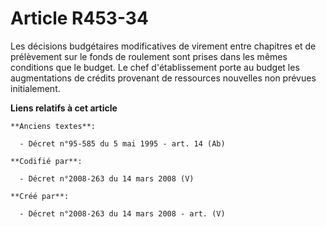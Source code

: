 # Article R453-34

Les décisions budgétaires modificatives de virement entre chapitres et de prélèvement sur le fonds de roulement sont prises
dans les mêmes conditions que le budget. Le chef d'établissement porte au budget les augmentations de crédits provenant de
ressources nouvelles non prévues initialement.

**Liens relatifs à cet article**

	**Anciens textes**:

	  - Décret n°95-585 du 5 mai 1995 - art. 14 (Ab)

	**Codifié par**:

	  - Décret n°2008-263 du 14 mars 2008 (V)

	**Créé par**:

	  - Décret n°2008-263 du 14 mars 2008 - art. (V)
